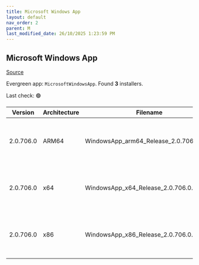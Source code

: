 ```yaml
---
title: Microsoft Windows App
layout: default
nav_order: 2
parent: M
last_modified_date: 26/10/2025 1:23:59 PM
---
```


## Microsoft Windows App

[Source](https://learn.microsoft.com/en-us/windows-app/whats-new)

Evergreen app: `MicrosoftWindowsApp`. Found **3** installers.

Last check: 🟢

| Version   | Architecture | Filename                                | URI                                                                                                                                                                                                                                                                            |
| --------- | ------------ | --------------------------------------- | ------------------------------------------------------------------------------------------------------------------------------------------------------------------------------------------------------------------------------------------------------------------------------ |
| 2.0.706.0 | ARM64        | WindowsApp_arm64_Release_2.0.706.0.msix | [https://res.cdn.office.net/remote-desktop-windows-client/9f76606c-ec53-42e1-9121-619ec8693953/WindowsApp_arm64_Release_2.0.706.0.msix](https://res.cdn.office.net/remote-desktop-windows-client/9f76606c-ec53-42e1-9121-619ec8693953/WindowsApp_arm64_Release_2.0.706.0.msix) |
| 2.0.706.0 | x64          | WindowsApp_x64_Release_2.0.706.0.msix   | [https://res.cdn.office.net/remote-desktop-windows-client/2c6b4a4c-e741-4a72-95f8-d1682c7fe849/WindowsApp_x64_Release_2.0.706.0.msix](https://res.cdn.office.net/remote-desktop-windows-client/2c6b4a4c-e741-4a72-95f8-d1682c7fe849/WindowsApp_x64_Release_2.0.706.0.msix)     |
| 2.0.706.0 | x86          | WindowsApp_x86_Release_2.0.706.0.msix   | [https://res.cdn.office.net/remote-desktop-windows-client/6d7cff1c-abe2-41e2-ac80-3fb5fa06e29d/WindowsApp_x86_Release_2.0.706.0.msix](https://res.cdn.office.net/remote-desktop-windows-client/6d7cff1c-abe2-41e2-ac80-3fb5fa06e29d/WindowsApp_x86_Release_2.0.706.0.msix)     |
